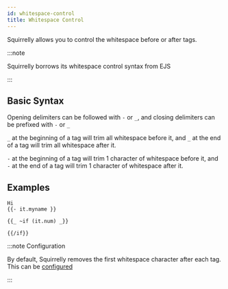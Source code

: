 ```yaml
---
id: whitespace-control
title: Whitespace Control
---
```


Squirrelly allows you to control the whitespace before or after tags.

:::note

Squirrelly borrows its whitespace control syntax from EJS

:::

## Basic Syntax

Opening delimiters can be followed with `-` or `_`, and closing delimiters can be prefixed with `-` or `_`

`_` at the beginning of a tag will trim all whitespace before it, and `_` at the end of a tag will trim all whitespace after it.

`-` at the beginning of a tag will trim 1 character of whitespace before it, and `-` at the end of a tag will trim 1 character of whitespace after it.

## Examples

```sqrl
Hi
{{- it.myname }}
```

```sqrl
{{_ ~if (it.num) _}}

{{/if}}
```

:::note Configuration

By default, Squirrelly removes the first whitespace character after each tag. This can be [configured](../api/configuration)

:::
